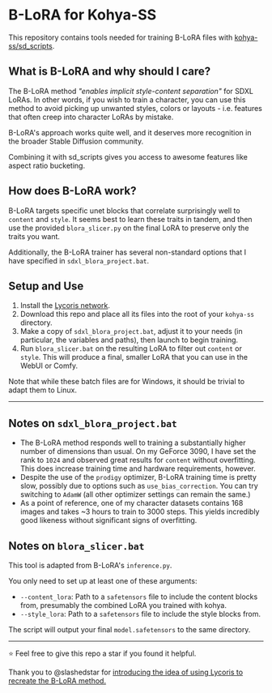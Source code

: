 # B-LoRA for Kohya-SS

This repository contains tools needed for training B-LoRA files with [kohya-ss/sd_scripts](https://github.com/kohya-ss/sd-scripts).

## What is B-LoRA and why should I care?

The B-LoRA method *"enables implicit style-content separation"* for SDXL LoRAs. In other words, if you wish to train a character, you can use this method to avoid picking up unwanted styles, colors or layouts - i.e. features that often creep into character LoRAs by mistake.

B-LoRA's approach works quite well, and it deserves more recognition in the broader Stable Diffusion community.

Combining it with sd_scripts gives you access to awesome features like aspect ratio bucketing.

## How does B-LoRA work?

B-LoRA targets specific unet blocks that correlate surprisingly well to `content` and `style`. It seems best to learn these traits in tandem, and then use the provided `blora_slicer.py` on the final LoRA to preserve only the traits you want.

Additionally, the B-LoRA trainer has several non-standard options that I have specified in `sdxl_blora_project.bat`.

## Setup and Use

1. Install the [Lycoris network](https://github.com/KohakuBlueleaf/LyCORIS).
2. Download this repo and place all its files into the root of your `kohya-ss` directory.
3. Make a copy of `sdxl_blora_project.bat`, adjust it to your needs (in particular, the variables and paths), then launch to begin training.
4. Run `blora_slicer.bat` on the resulting LoRA to filter out `content` or `style`. This will produce a final, smaller LoRA that you can use in the WebUI or Comfy.

Note that while these batch files are for Windows, it should be trivial to adapt them to Linux.

---

## Notes on `sdxl_blora_project.bat`

- The B-LoRA method responds well to training a substantially higher number of dimensions than usual. On my GeForce 3090, I have set the rank to `1024` and observed great results for `content` without overfitting. This does increase training time and hardware requirements, however.
- Despite the use of the `prodigy` optimizer, B-LoRA training time is pretty slow, possibly due to options such as `use_bias_correction`. You can try switching to `AdamW` (all other optimizer settings can remain the same.)
- As a point of reference, one of my character datasets contains 168 images and takes ~3 hours to train to 3000 steps. This yields incredibly good likeness without significant signs of overfitting.

## Notes on `blora_slicer.bat`

This tool is adapted from B-LoRA's `inference.py`.

You only need to set up at least one of these arguments:

- `--content_lora`: Path to a `safetensors` file to include the content blocks from, presumably the combined LoRA you trained with kohya.
- `--style_lora`: Path to a `safetensors` file to include the style blocks from.

The script will output your final `model.safetensors` to the same directory.

---

⭐ Feel free to give this repo a star if you found it helpful.

Thank you to @slashedstar for [introducing the idea of using Lycoris to recreate the B-LoRA method.](https://github.com/kohya-ss/sd-scripts/issues/1215)